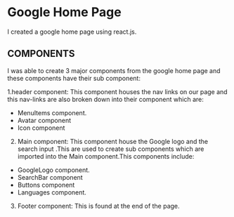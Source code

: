 # Google Home Page

I created a google home page using react.js.

## COMPONENTS

I was able to create 3 major components from the google home page and these components have their sub component:

1.header component: This component houses the nav links on our page and this nav-links are also broken down into their component which are:

- MenuItems component.
- Avatar component
- Icon component

2. Main component: This component house the Google logo and the search input .This are used to create sub components which are imported into the Main component.This components include:

- GoogleLogo component.
- SearchBar component
- Buttons component
- Languages component.

3. Footer component: This is found at the end of the page.
